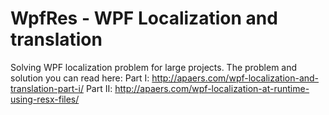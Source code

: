 # WpfRes - WPF Localization and translation

Solving WPF localization problem for large projects. The problem and solution you can read here: 
Part I:  http://apaers.com/wpf-localization-and-translation-part-i/
Part II: http://apaers.com/wpf-localization-at-runtime-using-resx-files/
